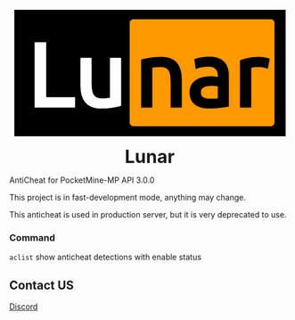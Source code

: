 <p align="center">
<img src="resources/logo.png">
</p>

<p align="center"><font size="+3"><strong>Lunar</strong></font></p>

AntiCheat for PocketMine-MP API 3.0.0

This project is in fast-development mode, anything may change.

This anticheat is used in production server, but it is very deprecated to use.

### Command

`aclist` show anticheat detections with enable status

## Contact US

[Discord](https://discord.gg/g9a8TrZu34)